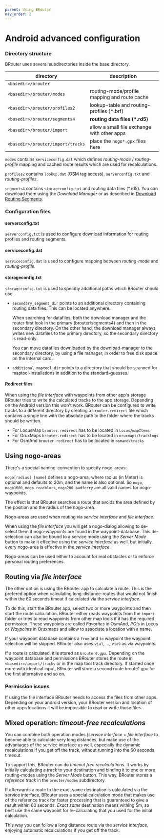 ```yaml
---
parent: Using BRouter
nav_order: 2
---
```


# Android advanced configuration

### Directory structure

BRouter uses several subdirectories inside the base directory.

| directory                         | description                                  |
| --------------------------------- | -------------------------------------------- |
| `<basedir>/brouter`               |                                              |
| `<basedir>/brouter/modes`         | routing-mode/profile mapping and route cache |
| `<basedir>/brouter/profiles2`     | lookup-table and routing-profiles (\*.brf)   |
| `<basedir>/brouter/segments4`     | **routing data files (\*.rd5)**              |
| `<basedir>/brouter/import`        | allow a small file exchange with other apps  |
| `<basedir>/brouter/import/tracks` | place the `nogo*.gpx` files here             |

`modes` contains `serviceconfig.dat` which defines _routing-mode_ /
_routing-profile_ mapping and cached route results which are used for
recalculations.

`profiles2` contains `lookup.dat` (OSM tag access), `serverconfig.txt` and
_routing-profiles_.

`segments4` contains `storageconfig.txt` and routing data files (\*.rd5). You
can download them using the _Download Manager_ or as described in [Download
Routing Segments](users/download_segments.md).

### Configuration files

#### serverconfig.txt

`serverconfig.txt` is used to configure download information for routing
profiles and routing segments.

#### serviceconfig.dat

`serviceconfig.dat` is used to configure mapping between _routing-mode_ and
_routing-profile_.

#### storageconfig.txt

`storageconfig.txt` is used to specifiy additional paths which BRouter should
use.

* `secondary_segment_dir` points to an additional directory containing routing
  data files. This can be located anywhere.

  When searching for datafiles, both the download manager and the router first
  look in the primary (brouter/segments4) and then in the secondary directory.
  On the other hand, the download manager always writes new datafiles to the
  primary directory, so the secondary directory is read-only.

  You can move datafiles downloaded by the download-manager to the secondary
  directory, by using a file manager, in order to free disk space on the
  internal card.

* `additional_maptool_dir` points to a directory that should be scanned for
  maptool-installations in addition to the standard-guesses.

#### Redirect files

When using the _file interface_ with waypoints from other app's storage BRouter
tries to write the calculated tracks to the app storage. Depending on the
Android version this won't work. BRouter can be configured to write tracks to a
different directory by creating a `brouter.redirect` file which contains a
single line with the absolute path to the folder where the tracks should be
written.

* For LocusMap `brouter.redirect` has to be located in `Locus/mapItems`
* For OruxMaps `brouter.redirect` has to be located in `oruxmaps/tracklogs`
* For OsmAnd `brouter.redirect` has to be located in `osmand/tracks`

## Using nogo-areas

There's a special naming-convention to specify nogo-areas:

`nogo[radius] [name]` defines a nogo-area, where radius (in Meter) is optional
and defaults to 20m, and the name is also optional. So `nogo`, `nogo1000`, `nogo
roadblock`, `nogo200 badferry` are all valid names for nogo-waypoints.

The effect is that BRouter searches a route that avoids the area defined by the
position and the radius of the nogo-area.

Nogo-areas are used when routing via _service interface_ and _file interface_.

When using the _file interface_ you will get a nogo-dialog allowing to de-select
them if nogo-waypoints are found in the waypoint-database. This de-selection can
also be bound to a service mode using the _Server Mode_ button to make it
effective using the _service interface_ as well, but initially, every nogo-area
is effective in the _service interface_.

Nogo-areas can be used either to account for real obstacles or to enforce
personal routing preferences.

## Routing via _file interface_

The other option is using the BRouter app to calculate a route. This is the
prefered option when calculating long-distance-routes that would not finish
within the 60 seconds timout if calculated via the _service interface_.

To do this, start the BRouter app, select two or more waypoints and then start
the route calculation. BRouter either reads waypoints from the `import` folder
or tries to read waypoints from other map tools if it has the required
permission. These waypoints are called _Favorites_ in OsmAnd, _POIs_ in Locus or
_Waypoints_ in Oruxmaps and allow to associate a location with a name.

If your waypoint database contains a `from` and `to` waypoint the waypoint
selection will be skipped. BRouter also uses `via1`, ..., `via9` as via
waypoints.

If a route is calculated, it is stored as `brouter0.gpx`. Depending on the
waypoint database and permissions BRouter stores the route in
`<basedir>/import/tracks` or in the map tool track directory. If started once
more with identical input, BRouter will store a second route broute1.gpx for the
first alternative and so on.

### Permission issues

If using the file interface BRouter needs to access the files from other apps.
Depending on your android version, your BRouter version and location of other
apps locations it will be impossible to read or write those files.

## Mixed operation: _timeout-free recalculations_

You can combine both operation modes (_service interface_ + _file interface_ to
become able to calculate very long distances, but make use of the advantages of
the service interface as well, especially the dynamic recalculations if you get
off the track, without running into the 60 seconds timeout.

To support this, BRouter can do _timeout free recalculations_. It works by
initially calculating a track to your destination and binding it to one or more
routing-modes using the _Server Mode_ button. This way, BRouter stores a
_reference track_ in the `brouter/modes` subdirectory.

If afterwards a route to the exact same destination is calculated via the
service interface, BRouter uses a special calculation mode that makes use of the
reference track for faster processing that is guaranteed to give a result within
60 seconds. _Exact same_ destination means withing 5m, so best use the same
waypoint for re-calculating that you used for the initial calculation.

This way you can follow a long distance route via the _service interface_,
enjoying automatic recalculations if you get off the track.
